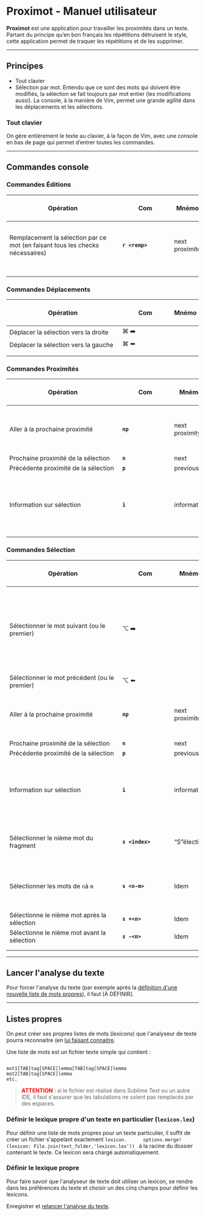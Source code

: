<style type="text/css">
  .inlineb {display:inline-block;}
  span.warning {color: red; font-weight: bold;}
</style>

# Proximot - Manuel utilisateur

**Proximot** est une application pour travailler les proximités dans un texte. Partant du principe qu’en bon français les répétitions détruisent le style, cette application permet de traquer les répétitions et de les supprimer.

---

## Principes

* Tout clavier
* Sélection par mot. Entendu que ce sont des mots qui doivent être modifiés, la sélection se fait toujours par mot entier (les modifications aussi). La console, à la manière de Vim, permet une grande agilité dans les déplacements et les sélections.

### Tout clavier

On gère entièrement le texte au clavier, à la façon de Vim, avec une console en bas de page qui permet d’entrer toutes les commandes.

---

## Commandes console

### Commandes Éditions

| <span style="width:280px;display:inline-block;">Opération</span> | <span style="display:inline-block;width:120px;">Com</span> | Mnémo          | Commandes et paramètres                                      |      |
| ------------------------------------------------------------ | ---------------------------------------------------------- | -------------- | ------------------------------------------------------------ | ---- |
| Remplacement la sélection par ce mot (en faisant tous les checks nécessaires) | **`r <remp>`**                                             | next proximité | Sélectionne la proximité suivante dans le texte, ou la première |      |
|                                                              |                                                            |                |                                                              |      |
|                                                              |                                                            |                |                                                              |      |
|                                                              |                                                            |                |                                                              |      |

### Commandes Déplacements

| <span style="width:280px;display:inline-block;">Opération</span> | <span style="display:inline-block;width:120px;">Com</span> | Mnémo | Commandes et paramètres |
| ------------------------------------------------------------ | ---------------------------------------------------------- | ----- | ----------------------- |
| Déplacer la sélection vers la droite                         | ⌘ ➡️                                                        |       |                         |
| Déplacer la sélection vers la gauche                         | ⌘ ⬅️                                                        |       |                         |
|                                                              |                                                            |       |                         |
|                                                              |                                                            |       |                         |

### Commandes Proximités

| <span style="width:280px;display:inline-block;">Opération</span> | <span style="display:inline-block;width:120px;">Com</span> | Mnémo          | Commandes et paramètres                                      |
| ------------------------------------------------------------ | ---------------------------------------------------------- | -------------- | ------------------------------------------------------------ |
| Aller à la prochaine proximité                               | **`np`**                                                   | next proximity | Sélectionne la proximité suivante dans le texte, ou la première |
| Prochaine proximité de la sélection                          | **`n`**                                                    | next           |                                                              |
| Précédente proximité de la sélection                         | **`p`**                                                    | previous       |                                                              |
| Information sur sélection                                    | **`i`**                                                    | information    | Affiche à l’écran les informations sur la sélection (à commencer par les proximités) |


### Commandes Sélection

| <span style="width:280px;display:inline-block;">Opération</span> | <span style="display:inline-block;width:120px;">Com</span> | Mnémo          | Commandes et paramètres                                      |      |
| ------------------------------------------------------------ | ---------------------------------------------------------- | -------------- | ------------------------------------------------------------ | ---- |
| Sélectionner le mot suivant (ou le premier)                  | ⌥ ➡️                                                        |                | On peut aussi l’obtenir en jouant la command `s <index mot>`, par exemple `s 1` pour sélectionner le premier mot. |      |
| Sélectionner le mot précédent (ou le premier)                | ⌥ ⬅️                                                        |                |                                                              |      |
| Aller à la prochaine proximité                               | **`np`**                                                   | next proximité | Sélectionne la proximité suivante dans le texte, ou la première |      |
| Prochaine proximité de la sélection                          | **`n`**                                                    | next           |                                                              |      |
| Précédente proximité de la sélection                         | **`p`**                                                    | previous       |                                                              |      |
| Information sur sélection                                    | **`i`**                                                    | information    | Affiche à l’écran les informations sur la sélection (à commencer par les proximités) |      |
| Sélectionner le nième mot du fragment                        | **`s <index>`**                                            | “S”élection    | L’index est un entier 1-start (premier mot = 1)              |      |
| Sélectionner les mots de `n`à `m`                            | **`s <n-m>`**                                              | Idem           | Les index sont des entiers 1-start (premier mot = 1)         |      |
| Sélectionne le nième mot après la sélection                  | **`s +<n>`**                                               | Idem           | `n` est un entier.                                           |      |
| Sélectionne le nième mot avant la sélection                  | **`s -<n>`**                                               | Idem           | `n` est un entier.                                           |      |
|                                                              |                                                            |                |                                                              |      |
|                                                              |                                                            |                |                                                              |      |



---

<a name="run-text-analysis"></a>

## Lancer l'analyse du texte

Pour forcer l'analyse du texte (par exemple après la [définition d'une nouvelle liste de mots propres](#listes-mots-propres)), il faut \[À DÉFINIR\].

---

<a name="listes-mots-propres"></a>

## Listes propres

On peut créer ses propres listes de mots (*lexicons*) que l'analyseur de texte pourra reconnaitre (en [lui faisant connaitre](#define-lexicon).

Une liste de mots est un fichier texte simple qui contient :

~~~text

mot1[TAB]tag[SPACE]lemma[TAB]tag[SPACE]lemma
mot2[TAB]tag[SPACE]lemma
etc.
~~~

> <span class="warning">ATTENTION</span> : si le fichier est réalisé dans Sublime Text ou un autre IDE, il faut s'assurer que les tabulations ne soient pas remplacés par des espaces.

### Définir le lexique propre d'un texte en particulier (`lexicon.lex`)

Pour définir une liste de mots propres pour un texte particulier, il suffit de créer un fichier s'appelant exactement `lexicon.      options.merge!(lexicon: File.join(text_folder,'lexicon.lex'))
` à la racine du dossier contenant le texte. Ce lexicon sera chargé automatiquement.

<a name="define-lexicon"></a>

### Définir le lexique propre

Pour faire savoir que l'analyseur de texte doit utiliser un lexicon, se rendre dans les préférences du texte et choisir un des cinq champs pour définir les lexicons.

Enregistrer et [relancer l'analyse du texte](#run-text-analysis).
